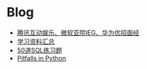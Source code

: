 # Blog
* [腾讯互动娱乐、微软亚院IEG、华为优招面经](腾讯互动娱乐、微软亚院IEG、华为优招面经.md)
* [学习资料汇总](学习资料汇总.md)
* [50道SQL练习题](SQL_50question.md)
* [Pitfalls in Python](python_pitfalls.md)
